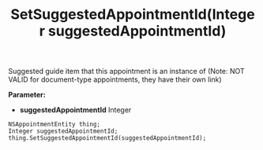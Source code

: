 ﻿---
uid: crmscript_ref_NSAppointmentEntity_SetSuggestedAppointmentId
title: SetSuggestedAppointmentId(Integer suggestedAppointmentId)
intellisense: NSAppointmentEntity.SetSuggestedAppointmentId
keywords: NSAppointmentEntity, GetSuggestedAppointmentId
so.topic: reference
---

Suggested guide item that this appointment is an instance of (Note: NOT VALID for document-type appointments, they have their own link)

**Parameter:** 
 - **suggestedAppointmentId** Integer

```crmscript
NSAppointmentEntity thing;
Integer suggestedAppointmentId;
thing.SetSuggestedAppointmentId(suggestedAppointmentId);
```

